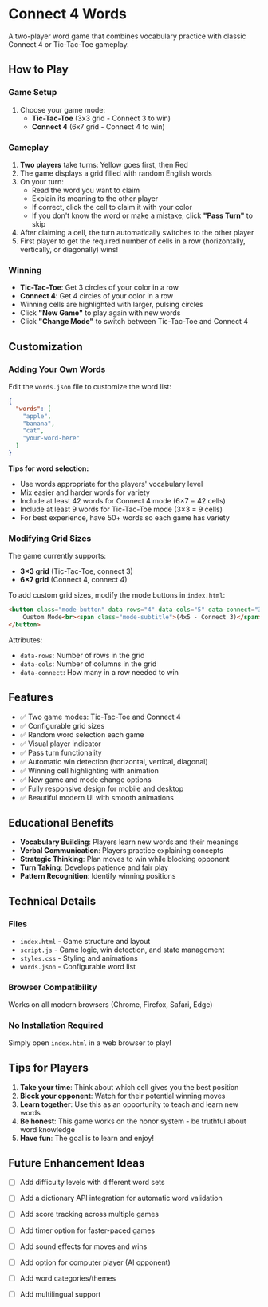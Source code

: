 # Connect 4 Words

A two-player word game that combines vocabulary practice with classic Connect 4 or Tic-Tac-Toe gameplay.

## How to Play

### Game Setup
1. Choose your game mode:
   - **Tic-Tac-Toe** (3x3 grid - Connect 3 to win)
   - **Connect 4** (6x7 grid - Connect 4 to win)

### Gameplay
1. **Two players** take turns: Yellow goes first, then Red
2. The game displays a grid filled with random English words
3. On your turn:
   - Read the word you want to claim
   - Explain its meaning to the other player
   - If correct, click the cell to claim it with your color
   - If you don't know the word or make a mistake, click **"Pass Turn"** to skip
4. After claiming a cell, the turn automatically switches to the other player
5. First player to get the required number of cells in a row (horizontally, vertically, or diagonally) wins!

### Winning
- **Tic-Tac-Toe**: Get 3 circles of your color in a row
- **Connect 4**: Get 4 circles of your color in a row
- Winning cells are highlighted with larger, pulsing circles
- Click **"New Game"** to play again with new words
- Click **"Change Mode"** to switch between Tic-Tac-Toe and Connect 4

## Customization

### Adding Your Own Words
Edit the `words.json` file to customize the word list:

```json
{
  "words": [
    "apple",
    "banana",
    "cat",
    "your-word-here"
  ]
}
```

**Tips for word selection:**
- Use words appropriate for the players' vocabulary level
- Mix easier and harder words for variety
- Include at least 42 words for Connect 4 mode (6×7 = 42 cells)
- Include at least 9 words for Tic-Tac-Toe mode (3×3 = 9 cells)
- For best experience, have 50+ words so each game has variety

### Modifying Grid Sizes
The game currently supports:
- **3×3 grid** (Tic-Tac-Toe, connect 3)
- **6×7 grid** (Connect 4, connect 4)

To add custom grid sizes, modify the mode buttons in `index.html`:
```html
<button class="mode-button" data-rows="4" data-cols="5" data-connect="3">
    Custom Mode<br><span class="mode-subtitle">(4x5 - Connect 3)</span>
</button>
```

Attributes:
- `data-rows`: Number of rows in the grid
- `data-cols`: Number of columns in the grid
- `data-connect`: How many in a row needed to win

## Features

- ✅ Two game modes: Tic-Tac-Toe and Connect 4
- ✅ Configurable grid sizes
- ✅ Random word selection each game
- ✅ Visual player indicator
- ✅ Pass turn functionality
- ✅ Automatic win detection (horizontal, vertical, diagonal)
- ✅ Winning cell highlighting with animation
- ✅ New game and mode change options
- ✅ Fully responsive design for mobile and desktop
- ✅ Beautiful modern UI with smooth animations

## Educational Benefits

- **Vocabulary Building**: Players learn new words and their meanings
- **Verbal Communication**: Players practice explaining concepts
- **Strategic Thinking**: Plan moves to win while blocking opponent
- **Turn Taking**: Develops patience and fair play
- **Pattern Recognition**: Identify winning positions

## Technical Details

### Files
- `index.html` - Game structure and layout
- `script.js` - Game logic, win detection, and state management
- `styles.css` - Styling and animations
- `words.json` - Configurable word list

### Browser Compatibility
Works on all modern browsers (Chrome, Firefox, Safari, Edge)

### No Installation Required
Simply open `index.html` in a web browser to play!

## Tips for Players

1. **Take your time**: Think about which cell gives you the best position
2. **Block your opponent**: Watch for their potential winning moves
3. **Learn together**: Use this as an opportunity to teach and learn new words
4. **Be honest**: This game works on the honor system - be truthful about word knowledge
5. **Have fun**: The goal is to learn and enjoy!

## Future Enhancement Ideas

- [ ] Add difficulty levels with different word sets
- [ ] Add a dictionary API integration for automatic word validation
- [ ] Add score tracking across multiple games
- [ ] Add timer option for faster-paced games
- [ ] Add sound effects for moves and wins
- [ ] Add option for computer player (AI opponent)
- [ ] Add word categories/themes
- [ ] Add multilingual support

